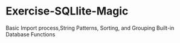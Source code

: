 # Exercise-SQLlite-Magic
Basic Import process,String Patterns, Sorting, and Grouping Built-in Database Functions
